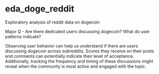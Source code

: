 # eda_doge_reddit
Exploratory analysis of reddit data on dogecoin

Major Q - Are there dedicated users discussing dogecoin? What do user patterns indicate?

Observing user behavior can help us understand if there are users discussing dogecoin across subreddits. Scores they receive on their posts and comments can potentially indicate their level of acceptance. Additionally, tracking the frequency and timing of these discussions might reveal when the community is most active and engaged with the topic.
